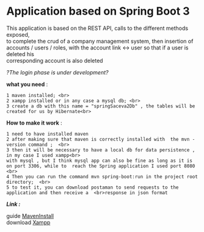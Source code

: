 
# Application based on Spring Boot 3

This application is based on the REST API, calls to the different methods exposed, <br>
to complete the crud of a company management system, then insertion of  <br>
accounts / users / roles, with the account link <-> user so that if a user is deleted his <br>corresponding account is also deleted <br>

*?The login phase is under development?* 

**what you need** : 

    1 maven installed; <br>
    2 xampp installed or in any case a mysql db; <br>
    3 create a db with this name = "springSaceva2Db" , the tables will be created for us by Hibernate<br>

**How to make it work** :

    1 need to have installed maven   
    2 after making sure that maven is correctly installed with  the mvn - version command ;  <br>
    3 then it will be necessary to have a local db for data persistence , in my case I used xampp<br>
    with mysql , but I think mysql app can also be fine as long as it is on port 3306, while to  reach the Spring application I used port 8080 <br>
    4 Then you can run the command mvn spring-boot:run in the project root directory;  <br>
    5 to test it, you can download postaman to send requests to the application and then receive a  <br>response in json format 

***Link :***

guide [MavenInstall](https://mkyong.commavenhow-to-install-maven-in-windows/ "guide maven install") <br>
download [Xampp](https://www.apachefriends.org/it/index.html "Download Xampp")
